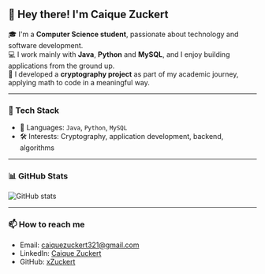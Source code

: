 ## 👋 Hey there! I'm Caique Zuckert

🎓 I'm a **Computer Science student**, passionate about technology and software development.  
💻 I work mainly with **Java**, **Python** and **MySQL**, and I enjoy building applications from the ground up.  
🔐 I developed a **cryptography project** as part of my academic journey, applying math to code in a meaningful way.  

---

### 🚀 Tech Stack
- 🧠 Languages: `Java`, `Python`, `MySQL`
- 🛠️ Interests: Cryptography, application development, backend, algorithms

---

### 📊 GitHub Stats

![GitHub stats](https://github-readme-stats.vercel.app/api?username=xZuckert&show_icons=true&hide_title=true&count_private=true&hide=prs&theme=radical)

---

### 📫 How to reach me
- Email: [caiquezuckert321@gmail.com](mailto:caiquezuckert321@gmail.com)
- LinkedIn: [Caique Zuckert](https://www.linkedin.com/in/caique-zuckert/)
- GitHub: [xZuckert](https://github.com/xZuckert)
